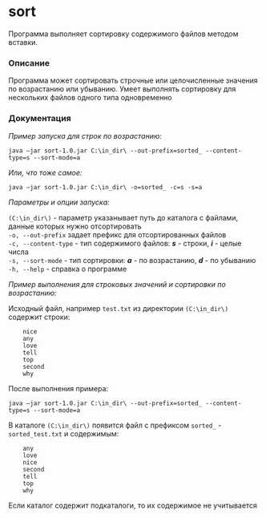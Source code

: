 # sort
Программа выполняет сортировку содержимого файлов методом вставки.

### Описание

Программа может сортировать строчные или целочисленные значения по возрастанию или убыванию. Умеет выполнять сортировку для нескольких файлов одного типа одновременно

### Документация
*Пример запуска для строк по возрастанию:*

`java –jar sort-1.0.jar C:\in_dir\ --out-prefix=sorted_ --content-type=s --sort-mode=a`

*Или, что тоже самое:*

`java –jar sort-1.0.jar C:\in_dir\ -o=sorted_ -c=s -s=a`

*Параметры и опции запуска:*

`(C:\in_dir\)` - параметр указанывает путь до каталога с файлами, данные которых нужно отсортировать\
`-o, --out-prefix` задает префикс для отсортированных файлов\
`-c, --content-type` - тип содержимого файлов: **_s_** - строки, **_i_** - целые числа\
`-s, --sort-mode` - тип сортировки: _**a**_ - по возрастанию, **_d_** - по убыванию\
`-h, --help` - справка о программе


*Пример выполнения для строковых значений и сортировки по возрастанию:*

Исходный файл, например `test.txt` из директории `(C:\in_dir\)` содержит строки:

``` 
    nice 
    any
    love
    tell
    top
    second
    why
```

После выполнения примера:

`java –jar sort-1.0.jar C:\in_dir\ --out-prefix=sorted_ --content-type=s --sort-mode=a`

В каталоге `(C:\in_dir\)` появится файл с префиксом `sorted_` - `sorted_test.txt` и содержимым:

``` 
    any
    love
    nice
    second
    tell
    top
    why
```

<aside class="warning">
Если каталог содержит подкаталоги, то их содержимое не учитывается
</aside>